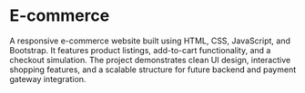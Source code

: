 # E-commerce
A responsive e-commerce website built using HTML, CSS, JavaScript, and Bootstrap. It features product listings, add-to-cart functionality, and a checkout simulation. The project demonstrates clean UI design, interactive shopping features, and a scalable structure for future backend and payment gateway integration.


